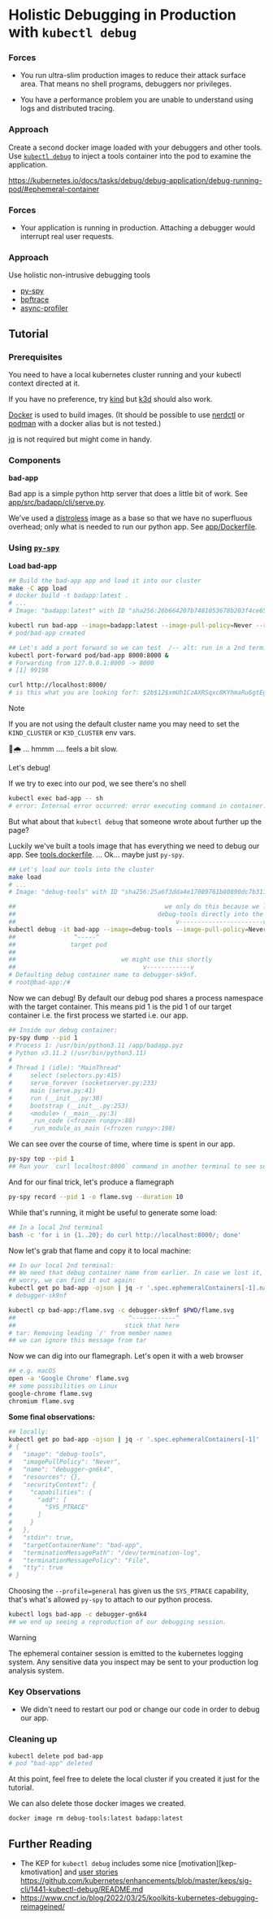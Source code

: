 <!--

The aim here should be to go a little bit further than
https://kubernetes.io/docs/tasks/debug/debug-application/debug-running-pod/#ephemeral-container

i.e. have working examples for a python application,
maybe using
- py-spy
- memray

a more general solution using bpftrace ?

-->
# Holistic Debugging in Production with `kubectl debug`

### Forces
- You run ultra-slim production images to reduce their attack surface area.
  That means no shell programs, debuggers nor privileges.

- You have a performance problem you are unable to understand using logs and
  distributed tracing.

### Approach

Create a second docker image loaded with your debuggers and other tools.
Use [`kubectl debug`](https://kubernetes.io/docs/reference/kubectl/generated/kubectl_debug/)
to inject a tools container into the pod to examine the application.


https://kubernetes.io/docs/tasks/debug/debug-application/debug-running-pod/#ephemeral-container

### Forces
- Your application is running in production. Attaching a debugger would
  interrupt real user requests.

### Approach
Use holistic non-intrusive debugging tools
- [py-spy](https://github.com/benfred/py-spy)
- [bpftrace](https://bpftrace.org/)
- [async-profiler](https://github.com/async-profiler/async-profiler)


## Tutorial

### Prerequisites

You need to have a local kubernetes cluster running and your kubectl context
directed at it.

If you have no preference, try
[kind](https://kind.sigs.k8s.io/docs/user/quick-start/) but [k3d](https://k3d.io/)
should also work.

[Docker](https://docs.docker.com/engine/install/) is used to build images.
(It should be possible to use [nerdctl](https://github.com/containerd/nerdctl)
or [podman](https://podman.io/) with a docker alias but is not tested.)

[jq](https://jqlang.github.io/jq/) is not required but might come in handy.

### Components

**bad-app**

Bad app is a simple python http server that does a little bit of work.
See [app/src/badapp/cli/serve.py](app/src/badapp/cli/serve.py).

We've used a [distroless](https://github.com/GoogleContainerTools/distroless)
image as a base so that we have no superfluous overhead; only what is needed
to run our python app. See [app/Dockerfile](app/Dockerfile).

### Using [`py-spy`](https://github.com/benfred/py-spy)

**Load bad-app**

```sh
## Build the bad-app app and load it into our cluster
make -C app load
# docker build -t badapp:latest .
# ...
# Image: "badapp:latest" with ID "sha256:26b664207b7481053678b203f4ce65b21fd264c91f2c7c4ba3d1b065668592f8" not yet present on node "kind-control-plane", loading...

kubectl run bad-app --image=badapp:latest --image-pull-policy=Never --restart=Never
# pod/bad-app created

## Let's add a port forward so we can test  /-- alt: run in a 2nd terminal
kubectl port-forward pod/bad-app 8000:8000 &
# Forwarding from 127.0.0.1:8000 -> 8000
# [1] 99198

curl http://localhost:8000/
# is this what you are looking for?: $2b$12$xmUh1CzAXRSqxc8KYhmaRu6gtEgusi03NVt/fdGxLuLi6hGK60jQK
```

> [!NOTE]
> If you are not using the default cluster name you may need to set the
> `KIND_CLUSTER` or `K3D_CLUSTER` env vars.

🤔🌧 ... hmmm .... feels a bit slow.

Let's debug!

If we try to exec into our pod, we see there's no shell
```sh
kubectl exec bad-app -- sh
# error: Internal error occurred: error executing command in container: failed to exec in container: failed to start exec "20c9b014f639deebb89b37fb911f1b059abcfe25a20430f44d4906b32a390b99": OCI runtime exec failed: exec failed: unable to start container process: exec: "sh": executable file not found in $PATH: unknown
```

But what about that `kubectl debug` that someone wrote about further up the page?

Luckily we've built a tools image that has everything we need to debug our
app. See [tools.dockerfile](tools.dockerfile). ... Ok... maybe just `py-spy`.

```sh
## Let's load our tools into the cluster
make load
# ...
# Image: "debug-tools" with ID "sha256:25a6f3dda4e17089761b80890dc7b311a236a5e52199efa804c7370c83a7f0e7" not yet present on node "kind-control-plane", loading...

##                                         we only do this because we loaded
##                                       debug-tools directly into the cluster
##                                            v-----------------------v
kubectl debug -it bad-app --image=debug-tools --image-pull-policy=Never --profile=general --target=bad-app
##                ^-----^                                                                          ^-----^
##               target pod                                                                     target continer
##
##                             we might use this shortly
##                                   v------------v
# Defaulting debug container name to debugger-sk9nf.
# root@bad-app:/#
```

Now we can debug! By default our debug pod shares a process namespace with
the target container. This means pid 1 is the pid 1 of our target container
i.e. the first process we started i.e. our app.

```sh
## Inside our debug container:
py-spy dump --pid 1
# Process 1: /usr/bin/python3.11 /app/badapp.pyz
# Python v3.11.2 (/usr/bin/python3.11)
#
# Thread 1 (idle): "MainThread"
#     select (selectors.py:415)
#     serve_forever (socketserver.py:233)
#     main (serve.py:41)
#     run (__init__.py:38)
#     bootstrap (__init__.py:253)
#     <module> (__main__.py:3)
#     _run_code (<frozen runpy>:88)
#     _run_module_as_main (<frozen runpy>:198)
```

We can see over the course of time, where time is spent in our app.
```sh
py-spy top --pid 1
## Run your `curl localhost:8000` command in another terminal to see something interesting here.
```

And for our final trick, let's produce a flamegraph
```sh
py-spy record --pid 1 -o flame.svg --duration 10
```

While that's running, it might be useful to generate some load:
```sh
## In a local 2nd terminal
bash -c 'for i in {1..20}; do curl http://localhost:8000/; done'
```

Now let's grab that flame and copy it to local machine:
```sh
## In our local 2nd terminal:
## We need that debug container name from earlier. In case we lost it, don't
## worry, we can find it out again:
kubectl get po bad-app -ojson | jq -r '.spec.ephemeralContainers[-1].name'
# debugger-sk9nf

kubectl cp bad-app:/flame.svg -c debugger-sk9nf $PWD/flame.svg
##                               ^------------^
##                              stick that here
# tar: Removing leading `/' from member names
## we can ignore this message from tar
```

Now we can dig into our flamegraph. Let's open it with a web browser
```sh
## e.g. macOS
open -a 'Google Chrome' flame.svg
## some possibilities on Linux
google-chrome flame.svg
chromium flame.svg
```

**Some final observations:**

```sh
## locally:
kubectl get po bad-app -ojson | jq -r '.spec.ephemeralContainers[-1]'
# {
#   "image": "debug-tools",
#   "imagePullPolicy": "Never",
#   "name": "debugger-gn6k4",
#   "resources": {},
#   "securityContext": {
#     "capabilities": {
#       "add": [
#         "SYS_PTRACE"
#       ]
#     }
#   },
#   "stdin": true,
#   "targetContainerName": "bad-app",
#   "terminationMessagePath": "/dev/termination-log",
#   "terminationMessagePolicy": "File",
#   "tty": true
# }
```

Choosing the `--profile=general` has given us the `SYS_PTRACE` capability,
that's what's allowed `py-spy` to attach to our python process.


```sh
kubectl logs bad-app -c debugger-gn6k4
## we end up seeing a reproduction of our debugging session.
```

> [!WARNING]
> The ephemeral container session is emitted to the kubernetes logging system.
> Any sensitive data you inspect may be sent to your production log analysis
> system.


### Key Observations

- We didn't need to restart our pod or change our code in order to debug our app.

### Cleaning up

```sh
kubectl delete pod bad-app
# pod "bad-app" deleted
```

At this point, feel free to delete the local cluster if you created it just
for the tutorial.

We can also delete those docker images we created.
```sh
docker image rm debug-tools:latest badapp:latest
```

## Further Reading

- The KEP for `kubectl debug` includes some nice [motivation][kep-kmotivation]
  and [user stories][kep-user-stories]
  https://github.com/kubernetes/enhancements/blob/master/keps/sig-cli/1441-kubectl-debug/README.md
- https://www.cncf.io/blog/2022/03/25/koolkits-kubernetes-debugging-reimageined/

[kep-motivation]: https://github.com/kubernetes/enhancements/blob/master/keps/sig-cli/1441-kubectl-debug/README.md#motivation
[kep-user-stories]: https://github.com/kubernetes/enhancements/blob/master/keps/sig-cli/1441-kubectl-debug/README.md#user-stories
